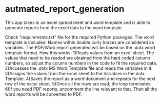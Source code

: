 # autmated_report_generation
This app takes in an excel spreadsheet and word template and is able to generate reports from the excel data to the word template

Check "requirements.txt" file for the required Python packages.
The word template is included. Names within double curly braces are considered as variables. 
The PDF/Word report generated will be based on the .dotx word template format.
How this works:
1)Reads values from an excel sheet. The values that need to be readed are obtained from the hard coded column numbers, so adjust the column numbers in the code to fit the required data.
2)Accesses the .dotx MS Word Template file and reads the variables in it.
3)Assigns the values from the Excel sheet to the Variables in the dotx Template.
4)Saves the report as a word document and repeats for the next row of the excel sheet.
5)Once all the rows are read, the loop terminates.
6)If you need PDF reports, uncomment the line relevant to that. Then all the word reports will be converted to PDF.
